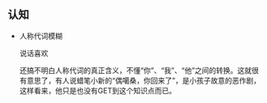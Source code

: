 #  #
## 认知 ##
- 人称代词模糊

	说话喜欢
	
	还搞不明白人称代词的真正含义，不懂“你”、“我”、“他”之间的转换。这就很有意思了，有人说蜡笔小新的“偶噶桑，你回来了”，是小孩子故意的恶作剧，这样看来，他只是也没有GET到这个知识点而已。